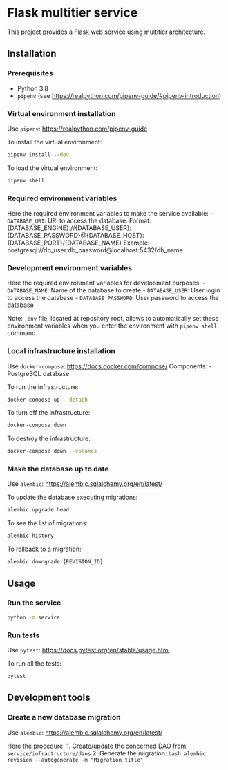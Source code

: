 # Flask multitier service

This project provides a Flask web service using multitier architecture.

## Installation

### Prerequisites

- Python 3.8
- `pipenv` (see https://realpython.com/pipenv-guide/#pipenv-introduction)

### Virtual environment installation

Use `pipenv`: https://realpython.com/pipenv-guide

To install the virtual environment:

```bash
pipenv install --dev
```

To load the virtual environment:

```bash
pipenv shell
```

### Required environment variables

Here the required environment variables to make the service available:
    - `DATABASE_URI`:
        URI to access the database.
        Format: {DATABASE_ENGINE}://{DATABASE_USER}:{DATABASE_PASSWORD}@{DATABASE_HOST}:{DATABASE_PORT}/{DATABASE_NAME}
        Example: postgresql://db_user:db_password@localhost:5432/db_name

### Development environment variables

Here the required environment variables for development purposes:
    - `DATABASE_NAME`: Name of the database to create
    - `DATABASE_USER`: User login to access the database
    - `DATABASE_PASSWORD`: User password to access the database

Note:
    `.env` file, located at repository root, allows to automatically set these environment variables when you enter the environment with `pipenv shell` command.

### Local infrastructure installation

Use `docker-compose`: https://docs.docker.com/compose/
Components:
    - PostgreSQL database

To run the infrastructure:

```bash
docker-compose up --detach
```

To turn off the infrastructure:

```bash
docker-compose down
```

To destroy the infrastructure:

```bash
docker-compose down --volumes
```

### Make the database up to date

Use `alembic`: https://alembic.sqlalchemy.org/en/latest/

To update the database executing migrations:

```bash
alembic upgrade head
```

To see the list of migrations:

```bash
alembic history
```

To rollback to a migration:

```bash
alembic downgrade {REVISION_ID}
```

## Usage

### Run the service

```bash
python -m service
```

### Run tests

Use `pytest`: https://docs.pytest.org/en/stable/usage.html

To run all the tests:

```bash
pytest
```

## Development tools

### Create a new database migration

Use `alembic`: https://alembic.sqlalchemy.org/en/latest/

Here the procedure:
    1. Create/update the concerned DAO from `service/infractructure/daos`
    2. Générate the migration:
        ```bash
        alembic revision --autogenerate -m "Migration title"
        ```
